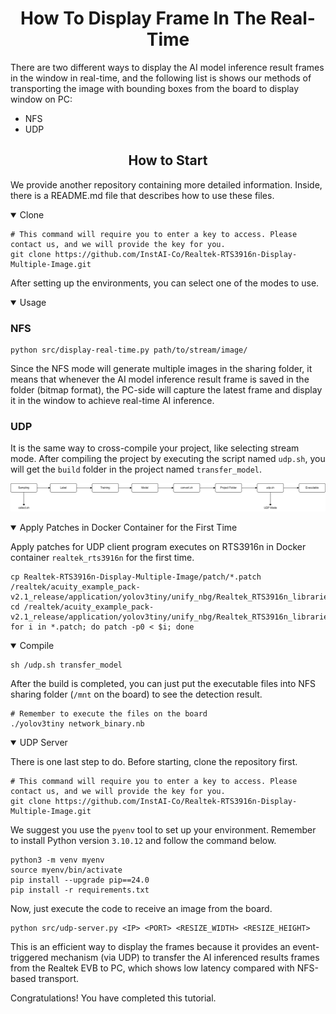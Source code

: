 # <div align="center">How To Display Frame In The Real-Time</div>

There are two different ways to display the AI model inference result frames in the window in real-time, and the following list is shows our methods of transporting the image with bounding boxes from the board to display window on PC:

- NFS
- UDP

## <div align="center">How to Start</div>

We provide another repository containing more detailed information. Inside, there is a README.md file that describes how to use these files.

<details open>
<summary>Clone</summary>

```shell
# This command will require you to enter a key to access. Please contact us, and we will provide the key for you.
git clone https://github.com/InstAI-Co/Realtek-RTS3916n-Display-Multiple-Image.git
```

After setting up the environments, you can select one of the modes to use.

</details>

<details open>
<summary>Usage</summary>

### NFS

```shell
python src/display-real-time.py path/to/stream/image/
```

Since the NFS mode will generate multiple images in the sharing folder, it means that whenever the AI model inference result frame is saved in the folder (bitmap format), the PC-side will capture the latest frame and display it in the window to achieve real-time AI inference.

### UDP

It is the same way to cross-compile your project, like selecting stream mode. After compiling the project by executing the script named `udp.sh`, you will get the `build` folder in the project named `transfer_model`.

![](../img/udp-pipeline.png)

<details open>
<summary>Apply Patches in Docker Container for the First Time</summary>

Apply patches for UDP client program executes on RTS3916n in Docker container `realtek_rts3916n` for the first time.

```shell
cp Realtek-RTS3916n-Display-Multiple-Image/patch/*.patch /realtek/acuity_example_pack-v2.1_release/application/yolov3tiny/unify_nbg/Realtek_RTS3916n_libraries/UDP_Client/
cd /realtek/acuity_example_pack-v2.1_release/application/yolov3tiny/unify_nbg/Realtek_RTS3916n_libraries/UDP_Client/
for i in *.patch; do patch -p0 < $i; done
```

<details open>
<summary>Compile</summary>

```shell
sh /udp.sh transfer_model
```

After the build is completed, you can just put the executable files into NFS sharing folder (`/mnt` on the board) to see the detection result.

```shell
# Remember to execute the files on the board
./yolov3tiny network_binary.nb
```

</details>

<details open>
<summary>UDP Server</summary>

There is one last step to do. Before starting, clone the repository first.

```shell
# This command will require you to enter a key to access. Please contact us, and we will provide the key for you.
git clone https://github.com/InstAI-Co/Realtek-RTS3916n-Display-Multiple-Image.git
```

We suggest you use the `pyenv` tool to set up your environment. Remember to install Python version `3.10.12` and follow the command below.

```shell
python3 -m venv myenv
source myenv/bin/activate
pip install --upgrade pip==24.0
pip install -r requirements.txt 
```

Now, just execute the code to receive an image from the board.

```shell
python src/udp-server.py <IP> <PORT> <RESIZE_WIDTH> <RESIZE_HEIGHT>
```

This is an efficient way to display the frames because it provides an event-triggered mechanism (via UDP) to  transfer the AI inferenced results frames from the Realtek EVB to PC, which shows low latency compared with NFS-based transport.

</details>

Congratulations! You have completed this tutorial.
